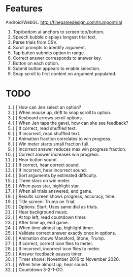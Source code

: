 # Features

Android/WebGL: <http://finegamedesign.com/trumpontrial>

1. Top/bottom ui anchors to screen top/bottom.
1. Speech bubble displays longest trial text.
1. Parse trials from CSV.
1. Scroll prompts to identify argument.
1. Tap button submits option in range.
1. Correct answer corresponds to answer key.
1. Button on each option.
1. Submit button appears to enable selection.
1. Snap scroll to first content on argument populated.

# TODO

1. [ ] How can Jen select an option?
1. [ ] When mouse up, drift to snap scroll to option.
1. [ ] Keyboard arrows scroll options.
1. [ ] When Jen taps the gavel, how can she see feedback?
1. [ ] If correct, read shuffled text.
1. [ ] If incorrect, read shuffled text.
1. [ ] Animation fraction correlates to win progress.
1. [ ] Win meter starts small fraction full.
1. [ ] Incorrect answer reduces max win progress fraction.
1. [ ] Correct answer increases win progress.
1. [ ] Hear button sound.
1. [ ] If correct, hear correct sound.
1. [ ] If incorrect, hear incorrect sound.
1. [ ] Sort arguments by estimated difficulty.
1. [ ] Three stars on win meter.
1. [ ] When pass star, highlight star.
1. [ ] When all trials answered, end game.
1. [ ] Results screen shows progress, accuracy, time.
1. [ ] Title screen: Trump on Trial.
1. [ ] Options: Start. Uses same dial as trials.
1. [ ] Hear background music.
1. [ ] At top left, read countdown timer.
1. [ ] After time up, end game.
1. [ ] When time almost up, highlight timer.
1. [ ] Validate correct answer exactly once in options.
1. [ ] Animation shows Manaford, Stone, Trump.
1. [ ] If correct, correct icon flies to meter.
1. [ ] If incorrect, incorrect icon flies to meter.
1. [ ] Answer feedback pauses timer.
1. [ ] Timer shows: November 2016 to November 2020.
1. [ ] When time almost up, hear sound.
1. [ ] Countdown 3-2-1-GO.
